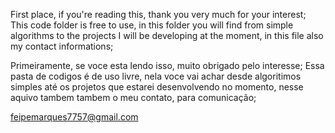 First place, if you're reading this, thank you very much for your interest;
This code folder is free to use, in this folder you will find from simple algorithms to the projects I will be developing at the moment, in this file also my contact informations;

Primeiramente, se voce esta lendo isso, muito obrigado pelo interesse;
Essa pasta de codigos é de uso livre, nela voce vai achar desde algoritimos simples até os projetos que estarei desenvolvendo no momento, nesse aquivo tambem tambem o meu contato, para comunicação;

feipemarques7757@gmail.com